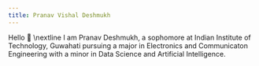 ```yaml
---
title: Pranav Vishal Deshmukh
---
```

Hello :wave: 
\nextline
I am Pranav Deshmukh, a sophomore at Indian Institute of Technology, Guwahati pursuing a major in Electronics and Communicaton Engineering with a minor in Data Science and Artificial Intelligence.
